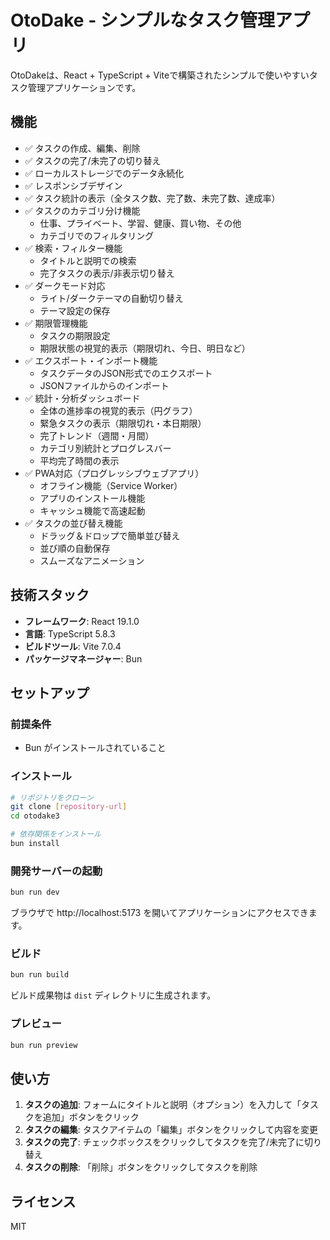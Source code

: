 # OtoDake - シンプルなタスク管理アプリ

OtoDakeは、React + TypeScript + Viteで構築されたシンプルで使いやすいタスク管理アプリケーションです。

## 機能

- ✅ タスクの作成、編集、削除
- ✅ タスクの完了/未完了の切り替え
- ✅ ローカルストレージでのデータ永続化
- ✅ レスポンシブデザイン
- ✅ タスク統計の表示（全タスク数、完了数、未完了数、達成率）
- ✅ タスクのカテゴリ分け機能
  - 仕事、プライベート、学習、健康、買い物、その他
  - カテゴリでのフィルタリング
- ✅ 検索・フィルター機能
  - タイトルと説明での検索
  - 完了タスクの表示/非表示切り替え
- ✅ ダークモード対応
  - ライト/ダークテーマの自動切り替え
  - テーマ設定の保存
- ✅ 期限管理機能
  - タスクの期限設定
  - 期限状態の視覚的表示（期限切れ、今日、明日など）
- ✅ エクスポート・インポート機能
  - タスクデータのJSON形式でのエクスポート
  - JSONファイルからのインポート
- ✅ 統計・分析ダッシュボード
  - 全体の進捗率の視覚的表示（円グラフ）
  - 緊急タスクの表示（期限切れ・本日期限）
  - 完了トレンド（週間・月間）
  - カテゴリ別統計とプログレスバー
  - 平均完了時間の表示
- ✅ PWA対応（プログレッシブウェブアプリ）
  - オフライン機能（Service Worker）
  - アプリのインストール機能
  - キャッシュ機能で高速起動
- ✅ タスクの並び替え機能
  - ドラッグ＆ドロップで簡単並び替え
  - 並び順の自動保存
  - スムーズなアニメーション

## 技術スタック

- **フレームワーク**: React 19.1.0
- **言語**: TypeScript 5.8.3
- **ビルドツール**: Vite 7.0.4
- **パッケージマネージャー**: Bun

## セットアップ

### 前提条件

- Bun がインストールされていること

### インストール

```bash
# リポジトリをクローン
git clone [repository-url]
cd otodake3

# 依存関係をインストール
bun install
```

### 開発サーバーの起動

```bash
bun run dev
```

ブラウザで http://localhost:5173 を開いてアプリケーションにアクセスできます。

### ビルド

```bash
bun run build
```

ビルド成果物は `dist` ディレクトリに生成されます。

### プレビュー

```bash
bun run preview
```

## 使い方

1. **タスクの追加**: フォームにタイトルと説明（オプション）を入力して「タスクを追加」ボタンをクリック
2. **タスクの編集**: タスクアイテムの「編集」ボタンをクリックして内容を変更
3. **タスクの完了**: チェックボックスをクリックしてタスクを完了/未完了に切り替え
4. **タスクの削除**: 「削除」ボタンをクリックしてタスクを削除

## ライセンス

MIT
